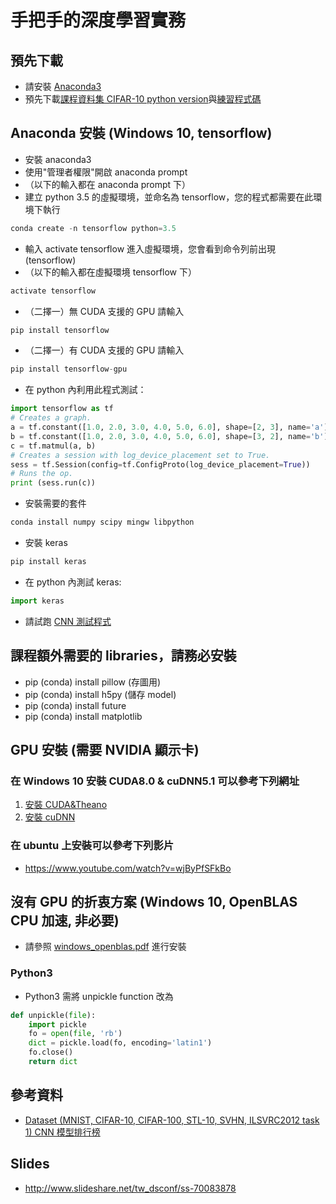 # 手把手的深度學習實務
## 預先下載
* 請安裝 [Anaconda3](https://www.continuum.io/downloads)
* 預先下載[課程資料集 CIFAR-10 python version](https://www.cs.toronto.edu/~kriz/cifar.html)與[練習程式碼](https://drive.google.com/uc?id=0By9xOgk3An1wcFVCek9rSTIyQTA&export=download)

## Anaconda 安裝 (Windows 10, tensorflow)
* 安裝 anaconda3
* 使用"管理者權限"開啟 anaconda prompt
* （以下的輸入都在 anaconda prompt 下）
* 建立 python 3.5 的虛擬環境，並命名為 tensorflow，您的程式都需要在此環境下執行
```python
conda create -n tensorflow python=3.5
``` 
* 輸入 activate tensorflow 進入虛擬環境，您會看到命令列前出現 (tensorflow)
* （以下的輸入都在虛擬環境 tensorflow 下）
```python
activate tensorflow
```
* （二擇一）無 CUDA 支援的 GPU 請輸入
```python
pip install tensorflow
```
* （二擇一）有 CUDA 支援的 GPU 請輸入
```python
pip install tensorflow-gpu 
```
* 在 python 內利用此程式測試：
```python
import tensorflow as tf
# Creates a graph.
a = tf.constant([1.0, 2.0, 3.0, 4.0, 5.0, 6.0], shape=[2, 3], name='a')
b = tf.constant([1.0, 2.0, 3.0, 4.0, 5.0, 6.0], shape=[3, 2], name='b')
c = tf.matmul(a, b)
# Creates a session with log_device_placement set to True.
sess = tf.Session(config=tf.ConfigProto(log_device_placement=True))
# Runs the op.
print (sess.run(c))
```
* 安裝需要的套件
```python
conda install numpy scipy mingw libpython
```
* 安裝 keras
```python
pip install keras
```
* 在 python 內測試 keras:
```python
import keras
``` 
* 請試跑 [CNN 測試程式](https://github.com/fchollet/keras/blob/master/examples/mnist_cnn.py )

## 課程額外需要的 libraries，請務必安裝
* pip (conda) install pillow (存圖用)
* pip (conda) install h5py (儲存 model)
* pip (conda) install future
* pip (conda) install matplotlib

## GPU 安裝 (需要 NVIDIA 顯示卡)
### 在 Windows 10 安裝 CUDA8.0 & cuDNN5.1 可以參考下列網址
1. [安裝 CUDA&Theano](http://ankivil.com/installing-keras-theano-and-dependencies-on-windows-10/)
2. [安裝 cuDNN](http://ankivil.com/making-theano-faster-with-cudnn-and-cnmem-on-windows-10/)

### 在 ubuntu 上安裝可以參考下列影片
* https://www.youtube.com/watch?v=wjByPfSFkBo

## 沒有 GPU 的折衷方案 (Windows 10, OpenBLAS CPU 加速, 非必要)
* 請參照 [windows_openblas.pdf](https://github.com/chihfanhsu/hand-on-dl/blob/master/windows_openblas.pdf) 進行安裝

### Python3
* Python3 需將 unpickle function 改為
```python
def unpickle(file):
    import pickle
    fo = open(file, 'rb')
    dict = pickle.load(fo, encoding='latin1')
    fo.close()
    return dict
```

## 參考資料
* [Dataset (MNIST, CIFAR-10, CIFAR-100, STL-10, SVHN, ILSVRC2012 task 1) CNN 模型排行榜](http://rodrigob.github.io/are_we_there_yet/build/classification_datasets_results.html)

## Slides
* http://www.slideshare.net/tw_dsconf/ss-70083878
